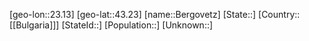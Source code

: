 ﻿---
location: [43.23,23.13]
mapzoom: [7,12] 
mapmarker: city 
type: City
tags:
- geo/City


SpocWebEntityId: 29127
isDeleted: false
confidential: public

---
[geo-lon::23.13]
[geo-lat::43.23]
[name::Bergovetz]
[State::]
[Country::[[Bulgaria]]]
[StateId::]
[Population::]
[Unknown::]


